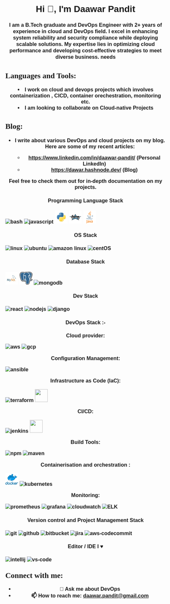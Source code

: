 <!-- Header Section -->
<h1 align="center"><font face="Arial">Hi 👋, I'm Daawar Pandit </font></h1>
<h3 align="center"><font face="Arial">I am a B.Tech graduate and DevOps Engineer with 2+ years of experience in cloud and DevOps field. I excel in enhancing system reliability and security compliance while deploying scalable solutions. My expertise lies in optimizing cloud performance and developing cost-effective strategies to meet diverse business.
needs


<!-- Languages and Tools Section -->
<h2 align="left"><font size="+2" face="Verdana">Languages and Tools:</font></h2 

- I work on cloud and devops projects which involves containerization , CICD, container orechestration, monitoring etc. 
- I am looking to collaborate on **Cloud-native Projects**

<!-- Blog Section -->
<h2 align="left"><font size="+2" face="Verdana">Blog:</font></h2>

- I write about various DevOps and cloud projects on my blog. Here are some of my recent articles:
  
  - https://www.linkedin.com/in/daawar-pandit/ (Personal LinkedIn)
  - https://dawar.hashnode.dev/ (Blog)
  
Feel free to check them out for in-depth documentation on my projects.



#### Programming Language Stack
<p align="left">
  <img src="https://www.vectorlogo.zone/logos/gnu_bash/gnu_bash-icon.svg" alt="bash" title="bash" width="40" height="40"/>
  <img src="https://upload.wikimedia.org/wikipedia/commons/6/6a/JavaScript-logo.png" alt="javascript" title="javascript" width="40" height="40"/>
  <img src="https://raw.githubusercontent.com/github/explore/80688e429a7d4ef2fca1e82350fe8e3517d3494d/topics/python/python.png" alt="python" title="python" width="40" height="40"/>
  <img src="https://raw.githubusercontent.com/github/explore/b15b6cf1726418913aafbf337a749dded180279d/topics/groovy/groovy.png" alt="groovy" title="groovy" width="40" height="40"/>
  <img src="https://raw.githubusercontent.com/github/explore/80688e429a7d4ef2fca1e82350fe8e3517d3494d/topics/java/java.png" alt="java" title="java8" width="40" height="40"/>
</p>



#### OS Stack
<p align="left">
  <img src="https://brandlogos.net/wp-content/uploads/2020/03/Linux-logo.png" alt="linux" title="linux" width="40" height="40"/>
  <img src="https://www.vectorlogo.zone/logos/ubuntu/ubuntu-icon.svg" alt="ubuntu" title="ubuntu" width="40" height="40"/>
  <img src="https://d1.awsstatic.com/AmazonLinux/Amazon-Linux_logo_105x150.4eaa5b67982445554e032ef6cf5fcfa517902b75.png" alt="amazon linux" title="amazon linux" width="40" height="40"/>
  <img src="https://www.vectorlogo.zone/logos/centos/centos-icon.svg" alt="centOS" title="centOS" width="40" height="40"/>
</p>



#### Database Stack
<p align="left">
  <img src="https://raw.githubusercontent.com/github/explore/80688e429a7d4ef2fca1e82350fe8e3517d3494d/topics/mysql/mysql.png" alt="mysql" title="mysql" width="40" height="40"/>
  <img src="https://raw.githubusercontent.com/github/explore/80688e429a7d4ef2fca1e82350fe8e3517d3494d/topics/postgresql/postgresql.png" alt="postgresql" title="postgresql" width="40" height="40"/>
  <img src="https://www.vectorlogo.zone/logos/mongodb/mongodb-icon.svg" alt="mongodb" title="mongodb" width="40" height="40"/>
</p>


#### Dev Stack
<p align="left">
  <img src="https://upload.wikimedia.org/wikipedia/commons/thumb/a/a7/React-icon.svg/1024px-React-icon.svg.png" alt="react" title="react" width="40" height="40"/>
  <img src="https://cdn.vectorstock.com/i/1000x1000/85/11/nodejs-logotype-server-environment-logo-vector-46828511.webp" alt="nodejs" title="nodejs" width="40" height="40"/>
  <img src="https://www.opengis.ch/wp-content/uploads/2020/04/django-python-logo.png" alt="django" title="django" width="40" height="40"/>
</p>





#### DevOps Stack :- 


**Cloud provider:**
<p align="left">
  <img src="https://www.cascadeo.com/wp-content/uploads/2022/11/KRgw2UkV_400x400.jpg" alt="aws" title="aws" width="40" height="40"/>
  <img src="https://www.vectorlogo.zone/logos/google_cloud/google_cloud-icon.svg" alt="gcp" title="gcp" width="40" height="40"/>
</p>

**Configuration Management:**
<p align="left">
  <img src="https://www.vectorlogo.zone/logos/ansible/ansible-icon.svg" alt="ansible" title="ansible" width="40" height="40"/>
</p>

**Infrastructure as Code (IaC):**
<p align="left">
  <img src="https://www.vectorlogo.zone/logos/terraformio/terraformio-icon.svg" alt="terraform" title="terraform" width="40" height="40"/>
  <img src="https://6104926.fs1.hubspotusercontent-na1.net/hubfs/6104926/Imported_Blog_Media/cloudformation-blog-header.jpeg" width="40" height="40"/>
</p>

**CI/CD:**
<p align="left">
  <img src="https://www.vectorlogo.zone/logos/jenkins/jenkins-icon.svg" alt="jenkins" title="jenkins" width="40" height="40"/>
  <img src="https://encrypted-tbn0.gstatic.com/images?q=tbn:ANd9GcSEWdO_b1fDl4B1Ffj_-Dd6Z2ATqMXWVBnHGw&usqp=CAU" width="40" height="40"/>
</p>

**Build Tools:**
<p align="left">
  <img src="https://www.vectorlogo.zone/logos/npmjs/npmjs-icon.svg" alt="npm" title="npm" width="40" height="40"/>
  <img src="https://www.vectorlogo.zone/logos/apache_maven/apache_maven-icon.svg" alt="maven" title="maven" width="40" height="40"/>
</p>

**Containerisation and orchestration :**
<p align="left">
  <img src="https://raw.githubusercontent.com/github/explore/80688e429a7d4ef2fca1e82350fe8e3517d3494d/topics/docker/docker.png" alt="docker" title="docker" width="40" height="40"/>
  <img src="https://www.vectorlogo.zone/logos/kubernetes/kubernetes-icon.svg" alt="kubernetes" title="kubernetes" width="40" height="40"/>
</p>

**Monitoring:**
<p align="left">
  <img src="https://www.vectorlogo.zone/logos/prometheusio/prometheusio-icon.svg" alt="prometheus" title="Prometheus" width="40" height="40"/>
  <img src="https://www.vectorlogo.zone/logos/grafana/grafana-icon.svg" alt="grafana" title="Grafana" width="40" height="40"/>
  <img src="https://miro.medium.com/v2/resize:fit:780/format:webp/1*c5n_HLPND-UNB-6KeTB_Ag.jpeg" alt="cloudwatch" title="CloudWatch" width="40" height="40"/>
  <img src="https://miro.medium.com/v2/resize:fit:1400/1*vZDu4Bwj2GxQh8t1IjDq4w.png" alt="ELK" title="ELK" width="140" height="40"/>
</p>


#### Version control and Project Management Stack
<p align="left">
  <img src="https://www.vectorlogo.zone/logos/git-scm/git-scm-icon.svg" alt="git" title="git" width="40" height="40"/>
  <img src="https://github.githubassets.com/assets/GitHub-Mark-ea2971cee799.png" alt="github" title="github" width="40" height="40"/>
  <img src="https://www.vectorlogo.zone/logos/bitbucket/bitbucket-icon.svg" alt="bitbucket" title="bitbucket" width="40" height="40"/>
  <img src="https://www.vectorlogo.zone/logos/atlassian_jira/atlassian_jira-icon.svg" alt="jira" title="jira" width="40" height="40"/>
  <img src="https://www.hacknotes.jp/static/0000b1a70a4df1474d02075777fcd4b3/b460a/%E3%82%B9%E3%82%AF%E3%83%AA%E3%83%BC%E3%83%B3%E3%82%B7%E3%83%A7%E3%83%83%E3%83%88-2020-10-18-1.47.12.png" alt="aws-codecommit" title="aws-codecommit" width="40" height="40"/>
</p>


#### Editor / IDE I ♥
<p align="left"><img  src="https://cdn.worldvectorlogo.com/logos/intellij-idea-1.svg" alt="intellij" title="intellij" width="40" height="40"/> <img src="https://www.vectorlogo.zone/logos/visualstudio_code/visualstudio_code-icon.svg" alt="vs-code" title="vs-code" width="40" height="40"/> </p>

<!-- Contact Section -->
<h3 align="left"><font size="+2" face="Verdana">Connect with me:</font></h3>
<p align="left">
</p>

- 💬 Ask me about **DevOps**
- 📫 How to reach me: [daawar.pandit@gmail.com](mailto:daawar.pandit@gmail.com)


